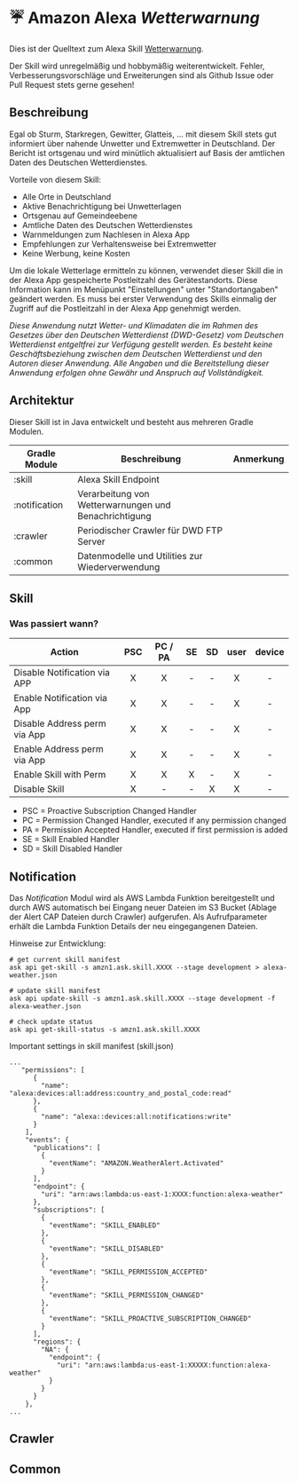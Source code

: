 # :umbrella: Amazon Alexa *Wetterwarnung*

Dies ist der Quelltext zum Alexa Skill [Wetterwarnung](https://www.amazon.de/Philippst-Wetterwarnung/dp/B0785WWYXY).

Der Skill wird unregelmäßig und hobbymäßig weiterentwickelt. Fehler, Verbesserungsvorschläge und Erweiterungen sind 
als Github Issue oder Pull Request stets gerne gesehen!


## Beschreibung
Egal ob Sturm, Starkregen, Gewitter, Glatteis, ... mit diesem Skill stets gut informiert über nahende Unwetter und 
Extremwetter in Deutschland. Der Bericht ist ortsgenau und wird minütlich aktualisiert auf Basis der amtlichen Daten 
des Deutschen Wetterdienstes.

Vorteile von diesem Skill:
* Alle Orte in Deutschland
* Aktive Benachrichtigung bei Unwetterlagen
* Ortsgenau auf Gemeindeebene
* Amtliche Daten des Deutschen Wetterdienstes
* Warnmeldungen zum Nachlesen in Alexa App
* Empfehlungen zur Verhaltensweise bei Extremwetter
* Keine Werbung, keine Kosten

Um die lokale Wetterlage ermitteln zu können, verwendet dieser Skill die in der Alexa App gespeicherte Postleitzahl des 
Gerätestandorts. Diese Information kann im Menüpunkt "Einstellungen" unter "Standortangaben" geändert werden. Es muss 
bei erster Verwendung des Skills einmalig der Zugriff auf die Postleitzahl in der Alexa App genehmigt werden.

*Diese Anwendung nutzt Wetter- und Klimadaten die im Rahmen des Gesetzes über den Deutschen Wetterdienst (DWD-Gesetz)
 vom Deutschen Wetterdienst entgeltfrei zur Verfügung gestellt werden. Es besteht keine Geschäftsbeziehung zwischen 
 dem Deutschen Wetterdienst und den Autoren dieser Anwendung. Alle Angaben und die Bereitstellung dieser Anwendung 
 erfolgen ohne Gewähr und Anspruch auf Vollständigkeit.*


## Architektur

Dieser Skill ist in Java entwickelt und besteht aus mehreren Gradle Modulen.

| Gradle Module | Beschreibung                                          | Anmerkung                 |
|---------------|-------------------------------------------------------|---------------------------|
| :skill        | Alexa Skill Endpoint                                  |                           |
| :notification | Verarbeitung von Wetterwarnungen und Benachrichtigung |                           |
| :crawler      | Periodischer Crawler für DWD FTP Server               |                           |
| :common       | Datenmodelle und Utilities zur Wiederverwendung       |                           |

## Skill


### Was passiert wann?


| Action                       | PSC | PC / PA | SE | SD | user | device |
| ---------------------------- |:---:|:-------:|:--:|:--:|:----:|:------:|
| Disable Notification via APP | X   | X       | -  | -  | X    | -      |
| Enable Notification via App  | X   | X       | -  | -  | X    | -      |
| Disable Address perm via App | X   | X       | -  | -  | X    | -      |
| Enable Address perm via App  | X   | X       | -  | -  | X    | -      |
| Enable Skill with Perm       | X   | X       | X  | -  | X    | -      |
| Disable Skill                | X   | -       | -  | X  | X    | -      |


* PSC = Proactive Subscription Changed Handler
* PC = Permission Changed Handler, executed if any permission changed
* PA = Permission Accepted Handler, executed if first permission is added
* SE = Skill Enabled Handler
* SD = Skill Disabled Handler


## Notification

Das *Notification* Modul wird als AWS Lambda Funktion bereitgestellt und durch AWS automatisch bei Eingang neuer 
Dateien im S3 Bucket (Ablage der Alert CAP Dateien durch Crawler) aufgerufen. Als Aufrufparameter erhält die Lambda 
Funktion Details der neu eingegangenen Dateien.



Hinweise zur Entwicklung:
```
# get current skill manifest
ask api get-skill -s amzn1.ask.skill.XXXX --stage development > alexa-weather.json

# update skill manifest
ask api update-skill -s amzn1.ask.skill.XXXX --stage development -f alexa-weather.json

# check update status
ask api get-skill-status -s amzn1.ask.skill.XXXX
```

Important settings in skill manifest (skill.json)
```
...
   "permissions": [
      {
        "name": "alexa:devices:all:address:country_and_postal_code:read"
      },
      {
        "name": "alexa::devices:all:notifications:write"
      }
    ],
    "events": {
      "publications": [
        {
          "eventName": "AMAZON.WeatherAlert.Activated"
        }
      ],
      "endpoint": {
        "uri": "arn:aws:lambda:us-east-1:XXXX:function:alexa-weather"
      },
      "subscriptions": [
        {
          "eventName": "SKILL_ENABLED"
        },
        {
          "eventName": "SKILL_DISABLED"
        },
        {
          "eventName": "SKILL_PERMISSION_ACCEPTED"
        },
        {
          "eventName": "SKILL_PERMISSION_CHANGED"
        },
        {
          "eventName": "SKILL_PROACTIVE_SUBSCRIPTION_CHANGED"
        }
      ],
      "regions": {
        "NA": {
          "endpoint": {
            "uri": "arn:aws:lambda:us-east-1:XXXXX:function:alexa-weather"
          }
        }
      }
    },
...
```

## Crawler


## Common